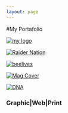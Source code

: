 ```yaml
---
layout: page
---
```


#My Portafolio 

[![my logo](https://farm8.staticflickr.com/7483/16149963487_ffabcae43c_o.jpg)](http://peruvian0311.github.io/2015-1-21-Poster)

[![Raider Nation](https://farm8.staticflickr.com/7297/16181186898_71c5309d94_b.jpg)](http://peruvian0311.github.io/2015-1-25-USMC-Raider-Nation)

[![beelives](https://farm8.staticflickr.com/7329/16182973519_cc751e293d_b.jpg "Rachel Hidalgo")](https://peruvian0311.github.io/2015-1-23-Beelives)

[![Mag Cover](https://farm8.staticflickr.com/7332/16183505447_2a915b4d02_b.jpg)](https://peruvian0311.github.io/2015-1-25-Beelives-Mag-Cover)

[![DNA](https://farm8.staticflickr.com/7352/16181849258_555ee2b426_b.jpg)](https://peruvian0311.github.io/2015-1-25-DNA-clothing)

### Graphic|Web|Print

